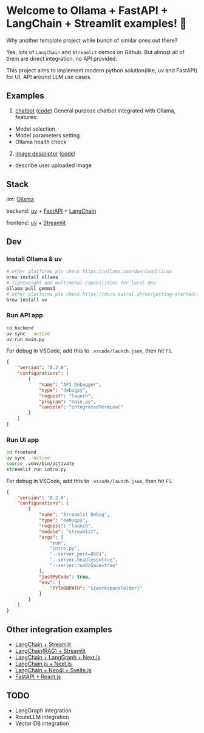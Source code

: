 # Welcome to Ollama + FastAPI + LangChain + Streamlit examples! 👋

Why another template project while bunch of similar ones out there?

Yes, lots of `LangChain` and `Streamlit` demos on Github. But almost all of them are direct integration, no API provided.

This project aims to implement modern python solution(like, uv and FastAPI) for UI, API around LLM use cases.

## Examples

1. [chatbot](chatbot) ([code](./frontend/pages/chatbot.py))
  General purpose chatbot integrated with Ollama, features:
  - Model selection
  - Model parameters setting
  - Ollama health check
2. [image descriptor](image_descriptor) ([code](./frontend/pages/image_descriptor.py))
  - describe user uploaded image

## Stack

llm: [Ollama](http://ollama.com)

backend: [uv](https://docs.astral.sh/uv/) + [FastAPI](https://fastapi.tiangolo.com/) + [LangChain](http://langchain.com)

frontend: [uv](https://docs.astral.sh/uv/) + [Streamlit](https://streamlit.io)

## Dev

### Install Ollama & uv

```bash
# other platforms pls check https://ollama.com/download/linux
brew install ollama
# lightweight and multimodal capabilities for local dev
ollama pull gemma3
# other platforms pls check https://docs.astral.sh/uv/getting-started/installation/
brew install uv
```

### Run API app

```bash
cd backend
uv sync --active
uv run main.py
```

For debug in VSCode, add this to `.vscode/launch.json`, then hit `F5`.

```json
{
    "version": "0.2.0",
    "configurations": [
        {
            "name": "API Debugger",
            "type": "debugpy",
            "request": "launch",
            "program": "main.py",
            "console": "integratedTerminal"
        }
    ]
}
```

### Run UI app

```bash
cd frontend
uv sync --active
source .venv/bin/activate
streamlit run intro.py
```

For debug in VSCode, add this to `.vscode/launch.json`, then hit `F5`.

```json
{
    "version": "0.2.0",
    "configurations": [
        {
            "name": "Streamlit Debug",
            "type": "debugpy",
            "request": "launch",
            "module": "streamlit",
            "args": [
                "run",
                "intro.py",
                "--server.port=8501",
                "--server.headless=true",
                "--server.runOnSave=true"
            ],
            "justMyCode": true,
            "env": {
                "PYTHONPATH": "${workspaceFolder}"
            }
        }
    ]
}
```

## Other integration examples
- [LangChain + Streamlit](https://github.com/streamlit/llm-examples)
- [LangChain(RAG) + Streamlit](https://github.com/streamlit/example-app-langchain-rag)
- [LangChain + LangGraph + Next.js](https://github.com/langchain-ai/chat-langchain)
- [LangChain.js + Next.js](https://github.com/langchain-ai/langchain-nextjs-template)
- [LangChain + Neo4j + Svelte.js](https://github.com/docker/genai-stack)
- [FastAPI + React.js](https://github.com/fastapi/full-stack-fastapi-template)

## TODO

- LangGraph integration
- RouteLLM integration
- Vector DB integration
